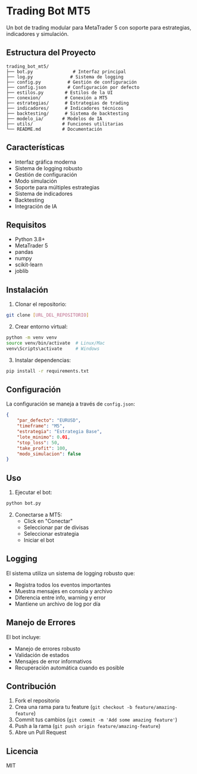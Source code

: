 # Trading Bot MT5

Un bot de trading modular para MetaTrader 5 con soporte para estrategias, indicadores y simulación.

## Estructura del Proyecto

```
trading_bot_mt5/
├── bot.py               # Interfaz principal
├── log.py              # Sistema de logging
├── config.py          # Gestión de configuración
├── config.json        # Configuración por defecto
├── estilos.py        # Estilos de la UI
├── conexion/         # Conexión a MT5
├── estrategias/      # Estrategias de trading
├── indicadores/      # Indicadores técnicos
├── backtesting/      # Sistema de backtesting
├── modelo_ia/       # Modelos de IA
├── utils/           # Funciones utilitarias
└── README.md        # Documentación
```

## Características

- Interfaz gráfica moderna
- Sistema de logging robusto
- Gestión de configuración
- Modo simulación
- Soporte para múltiples estrategias
- Sistema de indicadores
- Backtesting
- Integración de IA

## Requisitos

- Python 3.8+
- MetaTrader 5
- pandas
- numpy
- scikit-learn
- joblib

## Instalación

1. Clonar el repositorio:
```bash
git clone [URL_DEL_REPOSITORIO]
```

2. Crear entorno virtual:
```bash
python -m venv venv
source venv/bin/activate  # Linux/Mac
venv\Scripts\activate     # Windows
```

3. Instalar dependencias:
```bash
pip install -r requirements.txt
```

## Configuración

La configuración se maneja a través de `config.json`:

```json
{
    "par_defecto": "EURUSD",
    "timeframe": "M5",
    "estrategia": "Estrategia Base",
    "lote_minimo": 0.01,
    "stop_loss": 50,
    "take_profit": 100,
    "modo_simulacion": false
}
```

## Uso

1. Ejecutar el bot:
```bash
python bot.py
```

2. Conectarse a MT5:
   - Click en "Conectar"
   - Seleccionar par de divisas
   - Seleccionar estrategia
   - Iniciar el bot

## Logging

El sistema utiliza un sistema de logging robusto que:
- Registra todos los eventos importantes
- Muestra mensajes en consola y archivo
- Diferencia entre info, warning y error
- Mantiene un archivo de log por día

## Manejo de Errores

El bot incluye:
- Manejo de errores robusto
- Validación de estados
- Mensajes de error informativos
- Recuperación automática cuando es posible

## Contribución

1. Fork el repositorio
2. Crea una rama para tu feature (`git checkout -b feature/amazing-feature`)
3. Commit tus cambios (`git commit -m 'Add some amazing feature'`)
4. Push a la rama (`git push origin feature/amazing-feature`)
5. Abre un Pull Request

## Licencia

MIT
